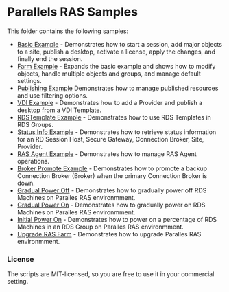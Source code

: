 # Parallels RAS Samples
This folder contains the following samples:
* [Basic Example](BasicSample.ps1) - Demonstrates how to start a session, add major objects to a site, publish a desktop, activate a license, apply the changes, and finally end the session.
* [Farm Example](FarmSample.ps1) - Expands the basic example and shows how to modify objects, handle multiple objects and groups, and manage default settings.
* [Publishing Example](PublishingSample.ps1) Demonstrates how to manage published resources and use filtering options.
* [VDI Example](VDISample.ps1) - Demonstrates how to add a Provider and publish a desktop from a VDI Template.
* [RDSTemplate Example](RDSTemplateSample.ps1) - Demonstrates how to use RDS Templates in RDS Groups.
* [Status Info Example](StatusInfoSample.ps1) - Demonstrates how to retrieve status information for an RD Session Host, Secure Gateway, Connection Broker, Site, Provider.
* [RAS Agent Example](RASAgentSample.ps1) - Demonstrates how to manage RAS Agent operations.
* [Broker Promote Example](PAPromoteSample.ps1) - Demonstrates how to promote a backup Connection Broker (Broker) when the primary Connection Broker is down.
* [Gradual Power Off](GradualPowerOff.ps1) - Demonstrates how to gradually power off RDS Machines on Paralles RAS environmment.
* [Gradual Power On](GradualPowerOn.ps1) - Demonstrates how to gradually power on RDS Machines on Paralles RAS environmment.
* [Initial Power On](InitialPowerOn.ps1) - Demonstrates how to power on a percentage of RDS Machines in an RDS Group on Paralles RAS environmment.
* [Upgrade RAS Farm](UpgradeRASFarm.ps1) - Demonstrates how to upgrade Paralles RAS environmment.


### License ###

The scripts are MIT-licensed, so you are free to use it in your commercial setting.